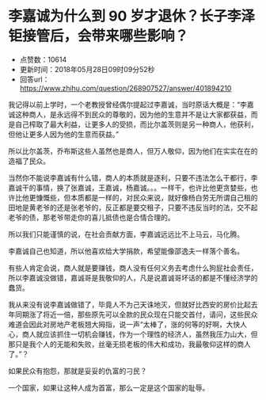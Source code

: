 # 李嘉诚为什么到 90 岁才退休？长子李泽钜接管后，会带来哪些影响？
- 点赞数：10614
- 更新时间：2018年05月28日09时09分52秒
- 回答url：https://www.zhihu.com/question/268907527/answer/401894210
<body>
 <p data-pid="hyajyLSr">我记得以前上学时，一个老教授曾经偶尔提起过李嘉诚，当时原话大概是：“李嘉诚这种商人，是永远得不到民众的尊敬的，因为他的生意并不是让大家都获益，而是自己榨取了最大利益，让更多人的受损，而比尔盖茨则是另一种商人，他获利，但他让更多人因为他的生意而获益。”</p>
 <p data-pid="TxuKp6Ba">所以比尔盖茨，乔布斯这些人虽然也是商人，但万人敬仰，因为他们在实实在在的造福了民众。</p>
 <p data-pid="ZoKbVBdr">当然你不能说李嘉诚有什么错，商人的本质就是逐利，只要不违法怎么干都行，李嘉诚干的事情，换了张嘉诚，王嘉诚，杨嘉诚。。。一样干，也许比他更贪婪些，也许比他更慷慨些，但本质都是一样的，对民众来说，就好像杨白劳无所谓自己租的田地是黄老爷的还是张老爷的，反正都是要交租子，只要不违反当时的法，交不起老爷的债，那老爷带走你的喜儿抵债也是合情合理的。</p>
 <p data-pid="W3DCVd0x">所以我们只能谨慎的说，在社会贡献方面，李嘉诚远远比不上马云，马化腾。</p>
 <p data-pid="ej03AD3J">李嘉诚自己也知道，所以他喜欢给大学捐款，希望能像邵逸夫一样落个善名。</p>
 <p data-pid="DAbvDAHz">有些人肯定会说，商人就是要赚钱，商人没有任何义务去考虑什么狗屁社会责任，所以李嘉诚没做错，嘉诚哥是我敬仰的人，凡是说嘉诚哥坏话的都是不懂经济学的蠢货。</p>
 <p data-pid="SYdEE9jW">我从来没有说李嘉诚做错了，毕竟人不为己天诛地灭，但就好比西安的房价比起去年同期涨了将近一倍，那些原先可以全款的民众现在只能交首付，请问，这些民众难道会因此对房地产老板翘大拇指，说一声“太棒了，涨的何等的好啊，大快人心，商人就应该抓住一切机会赚钱，作为一个理性的经济人，虽然我压力山大，但那只是我个人的无能和失败，丝毫无损老板的伟大和成功，我最敬仰这样的商人了。”？</p>
 <p data-pid="STcdoLyP">如果民众有抱怨，那就是妥妥的仇富的刁民？</p>
 <p data-pid="O5XW4Bs_">一个国家，如果让这种人成为首富，那么一定是这个国家的耻辱。</p>
</body>